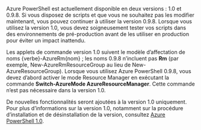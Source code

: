 Azure PowerShell est actuellement disponible en deux versions : 1.0 et 0.9.8. Si vous disposez de scripts et que vous ne souhaitez pas les modifier maintenant, vous pouvez continuer à utiliser la version 0.9.8. Lorsque vous utilisez la version 1.0, vous devez soigneusement tester vos scripts dans des environnements de pré-production avant de les utiliser en production pour éviter un impact inattendu.

Les applets de commande version 1.0 suivent le modèle d’affectation de noms {verbe}-AzureRm{nom} ; les noms 0.9.8 n’incluent pas **Rm** (par exemple, New-AzureRmResourceGroup au lieu de New-AzureResourceGroup). Lorsque vous utilisez Azure PowerShell 0.9.8, vous devez d’abord activer le mode Resource Manager en exécutant la commande **Switch-AzureMode AzureResourceManager**. Cette commande n’est pas nécessaire dans la version 1.0.

De nouvelles fonctionnalités seront ajoutées à la version 1.0 uniquement. Pour plus d’informations sur la version 1.0, notamment sur la procédure d’installation et de désinstallation de la version, consultez [Azure PowerShell 1.0](https://azure.microsoft.com/blog/azps-1-0/).

<!---HONumber=AcomDC_1203_2015-->